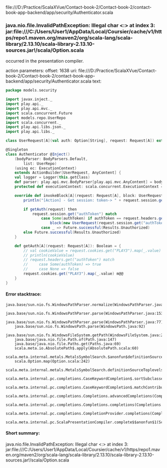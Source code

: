 file:///D:/Practice/ScalaXVue/Contact-book-2/Contact-book-2/contact-book-app-backend/app/security/Authenticator.scala
### java.nio.file.InvalidPathException: Illegal char <:> at index 3: jar:file:///C:/Users/User1/AppData/Local/Coursier/cache/v1/https/repo1.maven.org/maven2/org/scala-lang/scala-library/2.13.10/scala-library-2.13.10-sources.jar!/scala/Option.scala

occurred in the presentation compiler.

action parameters:
offset: 1638
uri: file:///D:/Practice/ScalaXVue/Contact-book-2/Contact-book-2/contact-book-app-backend/app/security/Authenticator.scala
text:
```scala
package models.security

import javax.inject._
import play.api._
import play.api.mvc._
import scala.concurrent.Future
import models.repo.UserRepo
import scala.concurrent._
import play.api.libs.json._
import play.api.libs._

class UserRequest[A](val auth: Option[String], request: Request[A]) extends WrappedRequest[A](request)

@Singleton
class Authenticator @Inject() 
    (bodyParser: BodyParsers.Default,
        list: UserRepo)
    (using ec: ExecutionContext)
    extends ActionBuilder[UserRequest, AnyContent] {
    val logger = Logger(this.getClass)
    def parser: play.api.mvc.BodyParser[play.api.mvc.AnyContent] = bodyParser
    protected def executionContext: scala.concurrent.ExecutionContext = ec

    override def invokeBlock[A](request: Request[A], block: UserRequest[A] => Future[Result]): Future[Result] = {
        println("[Action] - Get session: token-> " + request.session.get("authToken"))

        if getAuth(request) then
            request.session.get("authToken") match
                case Some(authToken) if authToken == request.headers.get("authToken").get =>
                    block(new UserRequest(request.session.get("authToken"), request))
                case _ => Future.successful(Results.Unauthorized)
        else Future.successful(Results.Unauthorized)
    }

    def getAuth[A](request: Request[A]): Boolean = {
        // val cookieValue = request.cookies.get("PLAY3").map(_.value)
        // println(cookieValue)
        // request.headers.get("authToken") match 
        //     case Some(authToken) => true
        //     case None => false
        request.cookies.get("PLAY3").map(_.value) m@@
    }
}
```



#### Error stacktrace:

```
java.base/sun.nio.fs.WindowsPathParser.normalize(WindowsPathParser.java:182)
	java.base/sun.nio.fs.WindowsPathParser.parse(WindowsPathParser.java:153)
	java.base/sun.nio.fs.WindowsPathParser.parse(WindowsPathParser.java:77)
	java.base/sun.nio.fs.WindowsPath.parse(WindowsPath.java:92)
	java.base/sun.nio.fs.WindowsFileSystem.getPath(WindowsFileSystem.java:229)
	java.base/java.nio.file.Path.of(Path.java:147)
	java.base/java.nio.file.Paths.get(Paths.java:69)
	scala.meta.io.AbsolutePath$.apply(AbsolutePath.scala:60)
	scala.meta.internal.metals.MetalsSymbolSearch.$anonfun$definitionSourceToplevels$2(MetalsSymbolSearch.scala:62)
	scala.Option.map(Option.scala:242)
	scala.meta.internal.metals.MetalsSymbolSearch.definitionSourceToplevels(MetalsSymbolSearch.scala:61)
	scala.meta.internal.pc.completions.CaseKeywordCompletion$.sortSubclasses(MatchCaseCompletions.scala:306)
	scala.meta.internal.pc.completions.CaseKeywordCompletion$.matchContribute(MatchCaseCompletions.scala:254)
	scala.meta.internal.pc.completions.Completions.advancedCompletions(Completions.scala:375)
	scala.meta.internal.pc.completions.Completions.completions(Completions.scala:183)
	scala.meta.internal.pc.completions.CompletionProvider.completions(CompletionProvider.scala:86)
	scala.meta.internal.pc.ScalaPresentationCompiler.complete$$anonfun$1(ScalaPresentationCompiler.scala:123)
```
#### Short summary: 

java.nio.file.InvalidPathException: Illegal char <:> at index 3: jar:file:///C:/Users/User1/AppData/Local/Coursier/cache/v1/https/repo1.maven.org/maven2/org/scala-lang/scala-library/2.13.10/scala-library-2.13.10-sources.jar!/scala/Option.scala